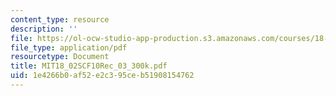 ```yaml
---
content_type: resource
description: ''
file: https://ol-ocw-studio-app-production.s3.amazonaws.com/courses/18-02sc-multivariable-calculus-fall-2010/1e4266b0af52e2c395ceb51908154762_MIT18_02SCF10Rec_03_300k.pdf
file_type: application/pdf
resourcetype: Document
title: MIT18_02SCF10Rec_03_300k.pdf
uid: 1e4266b0-af52-e2c3-95ce-b51908154762
---
```

